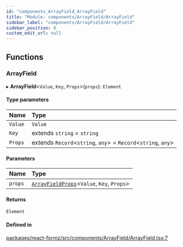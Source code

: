 ```yaml
---
id: "components_ArrayField_ArrayField"
title: "Module: components/ArrayField/ArrayField"
sidebar_label: "components/ArrayField/ArrayField"
sidebar_position: 0
custom_edit_url: null
---
```


## Functions

### ArrayField

▸ **ArrayField**<`Value`, `Key`, `Props`\>(`props`): `Element`

#### Type parameters

| Name | Type |
| :------ | :------ |
| `Value` | `Value` |
| `Key` | extends `string` = `string` |
| `Props` | extends `Record`<`string`, `any`\> = `Record`<`string`, `any`\> |

#### Parameters

| Name | Type |
| :------ | :------ |
| `props` | [`ArrayFieldProps`](components_ArrayField_ArrayField_types.md#arrayfieldprops)<`Value`, `Key`, `Props`\> |

#### Returns

`Element`

#### Defined in

[packages/react-formz/src/components/ArrayField/ArrayField.tsx:7](https://github.com/ZerryStack/react-formz/blob/1ba1704/packages/react-formz/src/components/ArrayField/ArrayField.tsx#L7)
